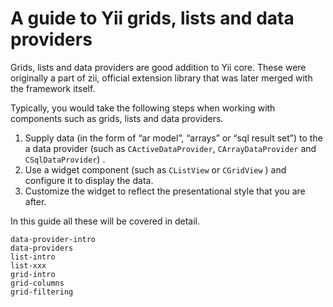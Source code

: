 A guide to Yii grids, lists and data providers
==============================================

Grids, lists and data providers are good addition to Yii core. These were originally
a part of zii, official extension library that was later merged with the framework
itself.

Typically, you would take the following steps when working with components such as grids, lists and data providers.

  1.  Supply data (in the form of “ar model”, “arrays” or “sql result set”) to the a data provider (such as `CActiveDataProvider`, `CArrayDataProvider` and `CSqlDataProvider`) .
  2.  Use a widget component (such as `CListView` or `CGridView` ) and configure it to display the data.
  3.  Customize the widget to reflect the presentational style that you are after. 
 
In this guide all these will be covered in detail.

~~~
data-provider-intro
data-providers
list-intro
list-xxx
grid-intro
grid-columns
grid-filtering
~~~